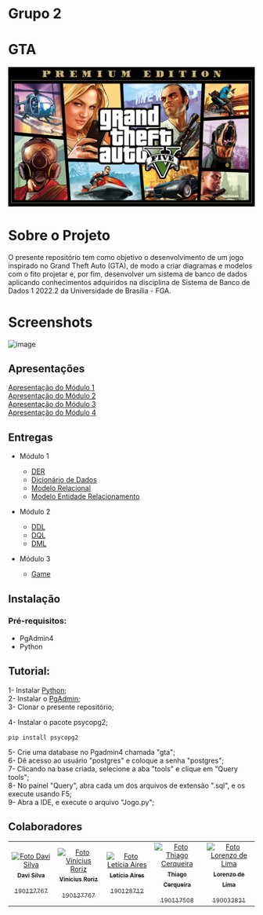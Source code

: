 # Grupo 2 

# GTA

<center>

   ![Logo do GTA](assets/GTAreadme.jpg)
   
 </center>


# Sobre o Projeto

O presente repositório tem como objetivo o desenvolvimento de um jogo inspirado no Grand Theft Auto (GTA), de modo a criar diagramas e modelos com o fito projetar e, por fim, desenvolver um sistema de banco de dados aplicando conhecimentos adquiridos na disciplina de Sistema de Banco de Dados 1 2022.2 da Universidade de Brasília - FGA.

# Screenshots

![image](https://user-images.githubusercontent.com/72623771/217127121-4b992785-df53-49dc-92c0-b0b80c4b9c63.png)

## Apresentações

[Apresentação do Módulo 1](https://drive.google.com/file/d/1H3PqMpnf0POw6dFDDYKTpEEZzNRWQES9/view?usp=sharing) <br>
[Apresentação do Módulo 2](https://drive.google.com/file/d/1X6HQQpA2z56oxkmlpqWv4WfQUgN8Jf5t/view?usp=sharing) <br>
[Apresentação do Módulo 3](https://drive.google.com/file/d/1secMGUwf3kz5fcAfqnvidgU1uXg8ojkI/view?usp=sharing) <br>
[Apresentação do Módulo 4](https://drive.google.com/file/d/1ptT1SZv0aGrtmo3Mfhr3u59-KomGnP1Y/view?usp=share_link)


## Entregas

- Módulo 1
  - [DER](docs/DER.md)
  - [Dicionário de Dados](docs/Dicionario.md)
  - [Modelo Relacional](docs/MREL.md)
  - [Modelo Entidade Relacionamento](docs/MER.md)
  
- Módulo 2
   - [DDL](docs/DDL.sql)
   - [DQL](docs/DQL.sql) 
   - [DML](docs/DML.sql)
- Módulo 3
   - [Game](game)

## Instalação

### Pré-requisitos: 
* PgAdmin4
* Python 

## Tutorial:

1- Instalar [Python](https://www.python.org/);<br>
2- Instalar o [PgAdmin](https://www.pgadmin.org/);<br>
3- Clonar o presente repositório;<br>

4- Instalar o pacote psycopg2;<br>
````
pip install psycopg2
````
5- Crie uma database no Pgadmin4 chamada "gta";<br>
6- Dê acesso ao usuário "postgres" e coloque a senha "postgres";<br>
7- Clicando na base criada, selecione a aba "tools" e clique em "Query tools";<br>
8- No painel "Query", abra cada um dos arquivos de extensão ".sql", e os execute usando F5;<br>
9- Abra a IDE, e execute o arquivo "Jogo.py";<br>



## Colaboradores

<table>
  <tr>
    <td align="center">
      <a href="#">
        <img src="https://avatars.githubusercontent.com/u/69313657?v=4" width="100px;" alt="Foto Davi Silva"/><br>
        <sub>
          <b>Davi Silva</b>
          </p>190127767
        </sub>
      </a>
    </td>
    <td align="center">
      <a href="#">
        <img src="https://avatars.githubusercontent.com/u/78430207?v=4" width="100px;" alt="Foto Vinicius Roriz"/><br>
        <sub>
          <b>Vinicius Roriz</b>
          </p>190127767
        </sub>
      </a>
    </td>
    <td align="center">
      <a href="#">
        <img src="https://avatars.githubusercontent.com/u/72623771?v=4" width="100px;" alt="Foto Letícia Aires"/><br>
        <sub>
          <b>Letícia Aires</b>
          </p>190128712
        </sub>
      </a>
    </td>
    <td align="center">
      <a href="#">
        <img src="https://avatars.githubusercontent.com/u/65683663?v=4" width="100px;" alt="Foto Thiago Cerqueira"/><br>
        <sub>
          <b>Thiago Cerqueira</b>
          </p>190117508
        </sub>
      </a>
      <td align="center">
      <a href="#">
        <img src= "https://avatars.githubusercontent.com/u/54644579?v=4"  width="100px;" alt="Foto Lorenzo de Lima"/><br>
        <sub>
          <b>Lorenzo de Lima</b>
          </p>190032821
        </sub>
      </a>
